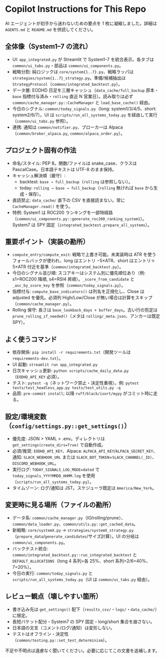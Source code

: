 # Copilot Instructions for This Repo

AI エージェントが初手から迷わないための要点を 1 枚に凝縮しました。詳細は `AGENTS.md` と `README.md` を併読してください。

## 全体像（System1–7 の流れ）

- UI: `app_integrated.py` が Streamlit で System1–7 を統合表示。各タブは `common/ui_tabs.py`・部品は `common/ui_components.py`。
- 戦略分割: 純ロジックは `core/system{1..7}.py`、戦略ラッパは `strategies/system{1..7}_strategy.py`。準備/候補抽出は `StrategyProtocol`（`common/integrated_backtest.py`）。
- データ層: EODHD 日足を三層キャッシュ（`data_cache/full_backup` 原本・`base` 指標付与済み・`rolling` 直近 N 営業日）。読み取りは必ず `common/cache_manager.py::CacheManager` と `load_base_cache()` 経由。
- 今日のシグナル: `common/today_signals.py`（long: system1/3/4/5、short: system2/6/7）。UI は `scripts/run_all_systems_today.py` を経由して実行（`common/ui_tabs.py` 参照）。
- 連携: 通知は `common/notifier.py`、ブローカーは Alpaca（`common/broker_alpaca.py`, `common/alpaca_order.py`）。

## プロジェクト固有の作法

- 命名/スタイル: PEP 8。関数/ファイルは snake_case、クラスは PascalCase。日本語テキストは UTF-8 のまま保持。
- キャッシュ解決順（厳守）:
  - backtest: `base → full_backup`（`rolling` は参照しない）。
  - today: `rolling → base → full_backup`（`rolling` 無ければ `base` から生成・保存）。
- 直読禁止: `data_cache/` 直下の CSV を直接読まない。常に `CacheManager.read()` を使う。
- 特例: System1 は ROC200 ランキングを一部特経路（`common/ui_components.py::generate_roc200_ranking_system1`）。System7 は SPY 固定（`integrated_backtest.prepare_all_systems`）。

## 重要ポイント（実装の勘所）

- `compute_entry/compute_exit`: 戦略で上書き可能。未実装時は ATR を使うフォールバックが使われ、long はエントリ −5×ATR、short はエントリ＋ 5×ATR 付近を基準（`common/integrated_backtest.py`）。
- 今日のシグナル並び順: スコアキーはシステム別に優先順位あり（例: s1=ROC200 降順, s4=RSI4 昇順）。`_score_from_candidate` と `_asc_by_score_key` を参照（`common/today_signals.py`）。
- 指標付与: `compute_base_indicators()` は列名を正規化し、Close は adjusted を優先。必須列 High/Low/Close が無い場合は計算をスキップ（`common/cache_manager.py`）。
- Rolling 保守: 長さは `base_lookback_days + buffer_days`。古い行の剪定は `prune_rolling_if_needed()`（メタは `rolling/_meta.json`、アンカーは既定 SPY）。

## よく使うコマンド

- 依存関係: `pip install -r requirements.txt`（開発ツールは `requirements-dev.txt`）。
- UI 起動: `streamlit run app_integrated.py`
- 日次キャッシュ更新: `python scripts/cache_daily_data.py`（`EODHD_API_KEY` 必須）。
- テスト: `pytest -q`（ネットワーク禁止・決定性重視）。例: `pytest tests/test_headless_app.py tests/test_utils.py -q`
- 品質: `pre-commit install`; 以降 `ruff/black/isort/mypy` がコミット時に走る。

## 設定/環境変数（`config/settings.py::get_settings()`）

- 優先度: JSON > YAML > .env。ディレクトリは `get_settings(create_dirs=True)` で自動作成。
- 必須/推奨: `EODHD_API_KEY`、Alpaca: `ALPACA_API_KEY`/`ALPACA_SECRET_KEY`、通知: `SLACK_WEBHOOK_URL` または `SLACK_BOT_TOKEN`+`SLACK_CHANNEL(_ID)`、`DISCORD_WEBHOOK_URL`。
- 実行ログ: `TODAY_SIGNALS_LOG_MODE=dated` で `today_signals_YYYYMMDD_HHMM.log` を使用（`scripts/run_all_systems_today.py`）。
- タイムゾーン: ログ/通知は JST。スケジューラ既定は `America/New_York`。

## 変更時に見る場所（ファイルの勘所）

- データ系: `common/cache_manager.py`（IO/rolling/prune）、`common/data_loader.py`、`common/utils.py::get_cached_data`。
- 新戦略: `core/systemX.py` → `strategies/systemX_strategy.py`（`prepare_data`/`generate_candidates`/サイズ計算）。UI の分岐は `common/ui_components.py`。
- バックテスト統合: `common/integrated_backtest.py::run_integrated_backtest` と `DEFAULT_ALLOCATIONS`（long 4 系列=各 25%、short 系列=2/6=40%、7=20%）。
- 今日の実行: `common/today_signals.py` と `scripts/run_all_systems_today.py`（UI は `common/ui_tabs.py` 経由）。

## レビュー観点（壊しやすい箇所）

- 書き込み先は `get_settings()` 配下（`results_csv/`・`logs/`・`data_cache/`）に限定。
- 長短バケット配分・System7 の SPY 固定・long/short 集合を崩さない。
- 日本語の文言（コメント/ログ/通知）は変形しない。
- テストはオフライン・決定性（`common/testing.py::set_test_determinism`）。

不足や不明点は遠慮なく聞いてください。必要に応じてこの文書を追補します。
